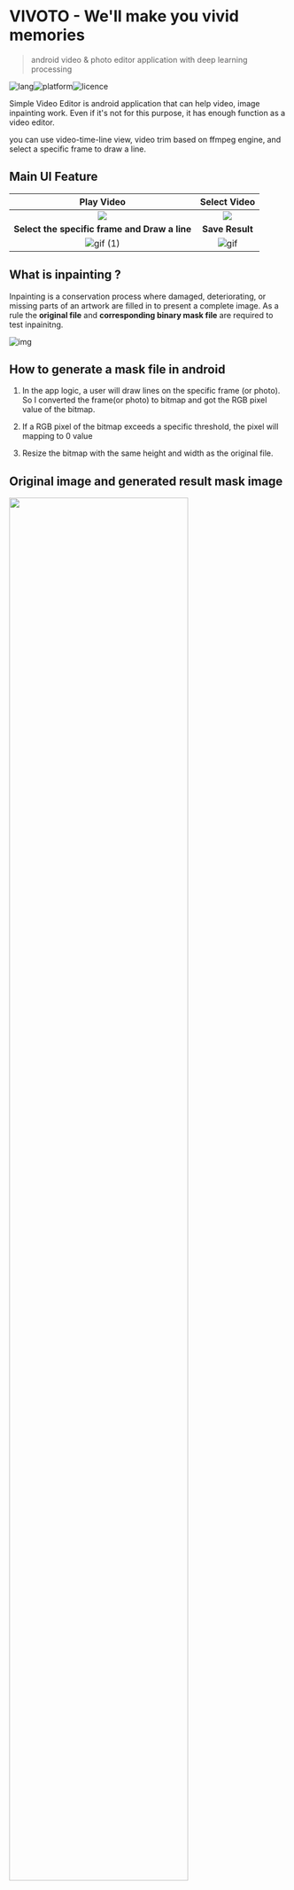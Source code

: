 # VIVOTO - We'll make you vivid memories
> android video & photo editor application with deep learning processing 

![lang](https://img.shields.io/github/languages/top/jsh-me/android-video-editor)![platform](https://img.shields.io/badge/platform-android-yellowgreen)![licence](https://img.shields.io/github/license/jsh-me/android-video-editor)



Simple Video Editor is android application that can help video, image inpainting work. Even if it's not for this purpose, it has enough function as a video editor. 

you can use video-time-line view, video trim based on ffmpeg engine, and select a specific frame to draw a line.



## Main UI Feature



|                          Play Video                          |                         Select Video                         |
| :----------------------------------------------------------: | :----------------------------------------------------------: |
| <img src="https://user-images.githubusercontent.com/39688690/83832793-6ba7a980-a725-11ea-978d-aa49abb4bc1a.gif"/> | <img src="https://user-images.githubusercontent.com/39688690/83832938-ba554380-a725-11ea-802d-0514b239d8df.gif"/> |
|        **Select the specific frame and Draw a line**         |                       **Save Result**                        |
| ![gif (1)](https://user-images.githubusercontent.com/39688690/83498844-66651780-a4f7-11ea-8f11-6f648c8a3ec0.gif) | ![gif](https://user-images.githubusercontent.com/39688690/83498614-18501400-a4f7-11ea-8646-04fba2cca479.gif) |



## What is inpainting ?

Inpainting is a conservation process where damaged, deteriorating, or missing parts of an artwork are filled in to present a complete image. As a rule the **original file** and **corresponding binary mask file** are required to test inpainitng.

![img](https://miro.medium.com/max/978/1*s2bG37m-8g4sqioUC3T76w.png)



## How to generate a mask file in android

1. In the app logic, a user will draw lines on the specific frame (or photo). So I converted the frame(or photo) to bitmap and got the RGB pixel value of the bitmap.
2. If a RGB pixel of the bitmap exceeds a specific threshold, the pixel will mapping  to 0 value

3. Resize the bitmap with the same height and width as the original file.



## Original image and generated result mask image

<img src="https://user-images.githubusercontent.com/39688690/82655327-f9cb5c80-9c5c-11ea-9215-6367014d5fdd.gif" width="80%">



### Result

<img src="https://user-images.githubusercontent.com/39688690/82655031-8b869a00-9c5c-11ea-80bd-299288f10f8a.png" width="48%">  <img src="https://user-images.githubusercontent.com/39688690/82655208-ca1c5480-9c5c-11ea-937d-c9d317247330.png" width="48%">



## FAQ

feel free to contact me if you have and questions.

Email: ppm_it@naver.com



## License

Licensed under the Apache License, Version 2.0 (the "License"); you may not use this file except in compliance with the License. You may obtain a copy of the License at

http://www.apache.org/licenses/LICENSE-2.0

Unless required by applicable law or agreed to in writing, software distributed under the License is distributed on an "AS IS" BASIS, WITHOUT WARRANTIES OR CONDITIONS OF ANY KIND, either express or implied. See the License for the specific language governing permissions and limitations under the License.
